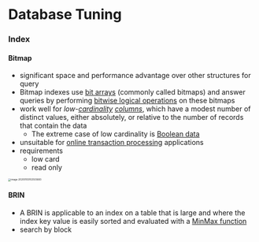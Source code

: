 # Database Tuning

### Index

#### Bitmap

- significant space and performance advantage over other structures for query
- Bitmap indexes use [bit arrays](https://en.wikipedia.org/wiki/Bit_array) (commonly called bitmaps) and answer queries by performing [bitwise logical operations](https://en.wikipedia.org/wiki/Bitwise_operation) on these bitmaps
- work well for *low-[cardinality](https://en.wikipedia.org/wiki/Cardinality) [columns](https://en.wikipedia.org/wiki/Column_(database))*, which have a modest number of distinct values, either absolutely, or relative to the number of records that contain the data
  - The extreme case of low cardinality is [Boolean data](https://en.wikipedia.org/wiki/Boolean_data)
- unsuitable for [online transaction processing](https://en.wikipedia.org/wiki/Online_transaction_processing) applications
- requirements
  - low card
  - read only

<img src="C:\Users\steve\AppData\Roaming\Typora\typora-user-images\image-20200103102503683.png" alt="image-20200103102503683" style="zoom:33%;" />



#### BRIN

- A BRIN is applicable to an index on a table that is large and where the index key value is easily sorted and evaluated with a [MinMax function](https://en.wikipedia.org/w/index.php?title=MinMax_function&action=edit&redlink=1)
- search by block

